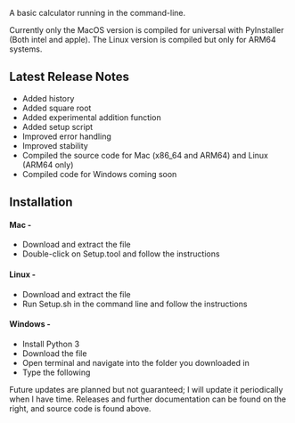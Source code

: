 A basic calculator running in the command-line. 

Currently only the MacOS version is compiled for universal with PyInstaller (Both intel and apple). The Linux version is compiled but only for ARM64 systems. 

## Latest Release Notes

- Added history
- Added square root
- Added experimental addition function
- Added setup script
- Improved error handling
- Improved stability
- Compiled the source code for Mac (x86_64 and ARM64) and Linux (ARM64 only)
- Compiled code for Windows coming soon

## Installation

#### Mac -

- Download and extract the file
- Double-click on Setup.tool and follow the instructions

#### Linux -

- Download and extract the file
- Run Setup.sh in the command line and follow the instructions

#### Windows -

- Install Python 3
- Download the file
- Open terminal and navigate into the folder you downloaded in
- Type the following


Future updates are planned but not guaranteed; I will update it periodically when I have time. Releases and further documentation can be found on the right, and source code is found above.
